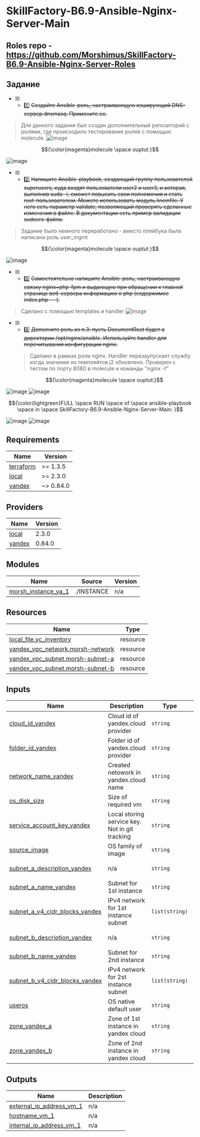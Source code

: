 # SkillFactory-B6.9-Ansible-Nginx-Server-Main
## Roles repo - https://github.com/Morshimus/SkillFactory-B6.9-Ansible-Nginx-Server-Roles
## Задание
* [x] - :one: ~~Создайте Ansible-роль, настраивающую кэширующий DNS-сервер dnsmasq. Примените ее.~~
 > Для данного задания был создан дополнительный репозиторий с ролями, где происходило тестирование ролей с помощью molecule.
 ![image](https://db3pap003files.storage.live.com/y4mo2umDfn5Bo35o6_i33SOtY11ft8nuJmKH5asCAtdDBVFeywf57wEDYXIziulGbtjauo5mElm1v-D85NVVKfH8Hq6Y7B9Dndw2JIb7t4lB5fTwlHAW4NW6kq57LFdbBLtY1ey_tanlQoZIuJKsF62QB9tcaJkJUQ85mh2CxislmcbLDzieqUkiB0yTfqR2zg_hycv6774j4_bImMcKRQgBg/Ansible_Role_Project.jpg?psid=1&width=1277&height=612)

$${\color{magenta}molecule \space ouptut:}$$

![image](https://db3pap003files.storage.live.com/y4mPDPDN3L4KpuOC8OwzrF4-VR0wu50MM8SBfLrC3b5Wlxq8ni6AI6Zka37xBKOPBoc6kTosTB7xrGelbxDfxB_4UlllQiMv5YogM-FZNON1g5KkS_0sgivc0yhG9RgFAqM8D6I-llNfF-u4W4x0_UFRfHkpWxinhONJ6ov8hNWyfiIHCppjVY3CUb-3LOfGLNo3vXpI1uXxBV3wNz8c5RR2Q/Molecule_dnsmasq.jpg?psid=1&width=1326&height=582)
 
* [x] - :two: ~~Напишите Ansible-playbook, создающий группу пользователей superusers, куда входят пользователи user2 и user3, и которая, выполнив sudo -i, сможет повысить свои полномочия и стать root-пользователем. Можете использовать модуль lineinfile. У него есть параметр validate, позволяющий проверять сделанные изменения в файле. В документации есть пример валидации sudoers-файла.~~
 > Задание было немного переработано - вместо плейбука была написана роль user_mgmt
  
  $${\color{magenta}molecule \space ouptut:}$$
  
  ![image](https://db3pap003files.storage.live.com/y4mvi4U54vX7MhkKS7pwWNczUQ6vnikfV-Y9YYzhUbfv_LxlT9eS3KiIwDuraPtziN2lLVO8Xo4vhE3G6Jpd2V2uFaDEY82dsLyfr55cBKJeOIGPTCuuG591pLo5TljtqB7BfIiYz464f5VsveXbEMtj3_Kn9_xzbDaVEUIe-4jStSYhct3UP3Bg-jlemfYINHSTFXax5H1F4CTjjshgkicMw/Molecule_users_mgmt.jpg?psid=1&width=1316&height=520)
 
* [x] - :three: ~~Самостоятельно напишите Ansible-роль, настраивающую связку nginx+php-fpm и выдающую при обращении к главной странице веб-сервера информацию о php (содержимое index.php — <?php phpinfo();?>).~~
>Cделано с помощью templates и handler
     ![image](https://db3pap003files.storage.live.com/y4mSiAeMkK9JuvNDyaige5uS72xFQAXzHz1JFQ3gfWL08LnfjkhWOxD1vbLSFYUdi8A_HvKFnwU-Htq6Q79rvbBszo53b2qrCnztWVpaJ5VPaQY4kemKs-eo9aaHb0inDJfc39J9GpEDGbUTiF6fTwLF8kMq0tEFss7dAhluG42Z6fERVMAcdyrapm0gbFhRsb9HEDbLIBbC11WGm-u0KZXOg/Ansible_Nginx_PHP_version.jpg?psid=1&width=1518&height=802)

* [x] - :four: ~~Дополните роль из п.3: пусть DocumentRoot будет в директории /opt/nginx/ansible. Используйте handler для перечитывания конфигурации nginx.~~
  > Сделано в рамках роли nginx. Handler перезаупускает службу когда значение из темплейтов j2 обновлено. Проверен с тестом по порту 8080 в molecule и команды "nginx -t"
  
    $${\color{magenta}molecule \space ouptut:}$$

![image](https://db3pap003files.storage.live.com/y4mzvUihVKENRO44J9JcJD-pxUijerQXgYmyvBa-k-7DnX4afqifoQMvbshPrJhtdvk9z_HvydfBieS4p9W7u75_iYqVQVsQHm21ow_Bm8NXhuWxn9akmyaWuF0azfjwglNEc17aWJkJenPdA8LzRhajUKrPWLLFzbDlb_M4TMMhjPd_arVO91UNQzZ7zETaqDIelmlRE4mtNt-q7nhbCQAFA/Molecule_nginx_php_1.jpg?psid=1&width=1201&height=802)
![image](https://db3pap003files.storage.live.com/y4mYlKx6GrV9FqtbPc6T8rJE6nO7p3fUpYF8t4EfW3w6pVdsvio3M4cL2_b86dpN-FpnRisQtE9-ehdV2wSUZ2YEPEu--I5xbRB6Xe4lX8aVU36UlOPBLapALyPtNWrhSBJ0RDRASaH_8oQJH_W0BSy3b7f3nBx8HKEglUbK9LILj7oXewq6cts78RJwUASXOXkelzJyiwczqW8QFB-RlsENw/Molecule_nginx_php_2.jpg?psid=1&width=1155&height=281)

$${\color{lightgreen}FULL \space RUN \space of \space ansible-playbook \space in \space SkillFactory-B6.9-Ansible-Nginx-Server-Main: }$$

![image](https://db3pap003files.storage.live.com/y4mlNM8SS10uFBhqVPv7IM3Gpkvc1bnumZTNBiJTIGahbbOtadfCKBQE-lrhkd16Y_Bn3Ke8mnwLF2GDGfJEmMyToNiFA2-EMLYCLYBDeTx3vsJgt7RVMYe6jpqfAhZUORwsAEZvAvhgvDuHPi8kP81CEdmig98Z8_xeGC4D6-Ts-O3o0vXd41ihKLkrdh00_Abk_tnOOkyubrczWLxsL7HUw/Ansible_Nginx_DNSmaqs_Users_1.jpg?psid=1&width=1313&height=665)
![image](https://db3pap003files.storage.live.com/y4mTK5l9U39XT2YhQDo-6c7MCVh1d7J-cx31obCvkZxhF_tokzp2bl88iOJlRyb2_wfhAPYK2F0j4AhixaCK1V1zxjUy2tu26KWTj64X_1diMF8tXkmsBEQCBSV_CLCUkYB_e-RoKuDOQvpLA4MrLXTZnh368_cywKTzJ5GnwINImOso056F3m3sn4zjqQ6QnwA-yUhe1v_W97X70j6moPdYw/Ansible_Nginx_DNSmaqs_Users_2.jpg?psid=1&width=1298&height=802)



<!-- BEGINNING OF PRE-COMMIT-TERRAFORM DOCS HOOK -->
## Requirements

| Name | Version |
|------|---------|
| <a name="requirement_terraform"></a> [terraform](#requirement\_terraform) | >= 1.3.5 |
| <a name="requirement_local"></a> [local](#requirement\_local) | >= 2.3.0 |
| <a name="requirement_yandex"></a> [yandex](#requirement\_yandex) | ~> 0.84.0 |

## Providers

| Name | Version |
|------|---------|
| <a name="provider_local"></a> [local](#provider\_local) | 2.3.0 |
| <a name="provider_yandex"></a> [yandex](#provider\_yandex) | 0.84.0 |

## Modules

| Name | Source | Version |
|------|--------|---------|
| <a name="module_morsh_instance_ya_1"></a> [morsh\_instance\_ya\_1](#module\_morsh\_instance\_ya\_1) | ./INSTANCE | n/a |

## Resources

| Name | Type |
|------|------|
| [local_file.yc_inventory](https://registry.terraform.io/providers/hashicorp/local/latest/docs/resources/file) | resource |
| [yandex_vpc_network.morsh-network](https://registry.terraform.io/providers/yandex-cloud/yandex/latest/docs/resources/vpc_network) | resource |
| [yandex_vpc_subnet.morsh-subnet-a](https://registry.terraform.io/providers/yandex-cloud/yandex/latest/docs/resources/vpc_subnet) | resource |
| [yandex_vpc_subnet.morsh-subnet-b](https://registry.terraform.io/providers/yandex-cloud/yandex/latest/docs/resources/vpc_subnet) | resource |

## Inputs

| Name | Description | Type | Default | Required |
|------|-------------|------|---------|:--------:|
| <a name="input_cloud_id_yandex"></a> [cloud\_id\_yandex](#input\_cloud\_id\_yandex) | Cloud id of yandex.cloud provider | `string` | n/a | yes |
| <a name="input_folder_id_yandex"></a> [folder\_id\_yandex](#input\_folder\_id\_yandex) | Folder id of yandex.cloud provider | `string` | n/a | yes |
| <a name="input_network_name_yandex"></a> [network\_name\_yandex](#input\_network\_name\_yandex) | Created netowork in yandex.cloud name | `string` | n/a | yes |
| <a name="input_os_disk_size"></a> [os\_disk\_size](#input\_os\_disk\_size) | Size of required vm | `string` | `"12"` | no |
| <a name="input_service_account_key_yandex"></a> [service\_account\_key\_yandex](#input\_service\_account\_key\_yandex) | Local storing service key. Not in git tracking | `string` | `"./key.json"` | no |
| <a name="input_source_image"></a> [source\_image](#input\_source\_image) | OS family of image | `string` | `"centos-stream8"` | no |
| <a name="input_subnet_a_description_yandex"></a> [subnet\_a\_description\_yandex](#input\_subnet\_a\_description\_yandex) | n/a | `string` | `"Subnet A for morshimus instance A"` | no |
| <a name="input_subnet_a_name_yandex"></a> [subnet\_a\_name\_yandex](#input\_subnet\_a\_name\_yandex) | Subnet for 1st instance | `string` | `"morsh-subnet-a"` | no |
| <a name="input_subnet_a_v4_cidr_blocks_yandex"></a> [subnet\_a\_v4\_cidr\_blocks\_yandex](#input\_subnet\_a\_v4\_cidr\_blocks\_yandex) | IPv4 network for 1st instance subnet | `list(string)` | <pre>[<br>  "192.168.21.0/28"<br>]</pre> | no |
| <a name="input_subnet_b_description_yandex"></a> [subnet\_b\_description\_yandex](#input\_subnet\_b\_description\_yandex) | n/a | `string` | `"Subnet B for morshimus instance B"` | no |
| <a name="input_subnet_b_name_yandex"></a> [subnet\_b\_name\_yandex](#input\_subnet\_b\_name\_yandex) | Subnet for 2nd instance | `string` | `"morsh-subnet-b"` | no |
| <a name="input_subnet_b_v4_cidr_blocks_yandex"></a> [subnet\_b\_v4\_cidr\_blocks\_yandex](#input\_subnet\_b\_v4\_cidr\_blocks\_yandex) | IPv4 network for 2st instance subnet | `list(string)` | <pre>[<br>  "192.168.22.0/28"<br>]</pre> | no |
| <a name="input_useros"></a> [useros](#input\_useros) | OS native default user | `string` | `"cloud-user"` | no |
| <a name="input_zone_yandex_a"></a> [zone\_yandex\_a](#input\_zone\_yandex\_a) | Zone of 1st instance in yandex cloud | `string` | `"ru-central1-a"` | no |
| <a name="input_zone_yandex_b"></a> [zone\_yandex\_b](#input\_zone\_yandex\_b) | Zone of 2nd instance in yandex cloud | `string` | `"ru-central1-a"` | no |

## Outputs

| Name | Description |
|------|-------------|
| <a name="output_external_ip_address_vm_1"></a> [external\_ip\_address\_vm\_1](#output\_external\_ip\_address\_vm\_1) | n/a |
| <a name="output_hostname_vm_1"></a> [hostname\_vm\_1](#output\_hostname\_vm\_1) | n/a |
| <a name="output_internal_ip_address_vm_1"></a> [internal\_ip\_address\_vm\_1](#output\_internal\_ip\_address\_vm\_1) | n/a |
<!-- END OF PRE-COMMIT-TERRAFORM DOCS HOOK -->
